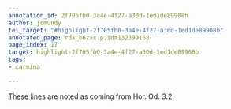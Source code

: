```yaml
---
annotation_id: 2f705fb0-3a4e-4f27-a30d-1ed1de89908b
author: jcmundy
tei_target: "#highlight-2f705fb0-3a4e-4f27-a30d-1ed1de89908b"
annotated_page: rdx_b6zxc.p.idm132399168
page_index: 17
target: highlight-2f705fb0-3a4e-4f27-a30d-1ed1de89908b
tags:
- carmina

---
```

[These lines](http://data.perseus.org/citations/urn:cts:latinLit:phi0893.phi001.perseus-lat1:3.2 "Perseus") are noted as coming from Hor. Od. 3.2.